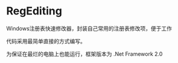 # RegEditing
Windows注册表快速修改器，封装自己常用的注册表修改项，便于工作

代码采用最简单直接的方式编写。

为保证在最烂的电脑上也能运行，框架版本为 .Net Framework 2.0

